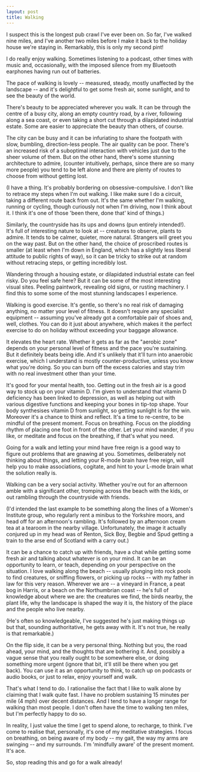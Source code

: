 ```yaml
---
layout: post
title: Walking
---
```

I suspect this is the longest pub crawl I've ever been on. So far, I've walked
nine miles, and I've another two miles before I make it back to the holiday
house we're staying in. Remarkably, this is only my second pint!

I do really enjoy walking. Sometimes listening to a podcast, other times with
music and, occasionally, with the imposed silence from my Bluetooth earphones
having run out of batteries.

The pace of walking is lovely -- measured, steady, mostly unaffected by the
landscape -- and it's delightful to get some fresh air, some sunlight, and to
see the beauty of the world.

There's beauty to be appreciated wherever you walk. It can be through the
centre of a busy city, along an empty country road, by a river, following along
a sea coast, or even taking a short cut through a dilapidated industrial estate.
Some are easier to appreciate the beauty than others, of course.

The city can be busy and it can be infuriating to share the footpath with slow,
bumbling, direction-less people. The air quality can be poor. There's an
increased risk of a suboptimal interaction with vehicles just due to the sheer
volume of them. But on the other hand, there's some stunning architecture to
admire, (counter intuitively, perhaps, since there are so many more people) you
tend to be left alone and there are plenty of routes to choose from without
getting lost.

(I have a thing. It's probably bordering on obsessive-compulsive. I don't like
to retrace my steps when I'm out walking. I like make sure I do a circuit,
taking a different route back from out. It's the same whether I'm walking,
running or cycling, though curiously not when I'm driving, now I think about
it. I think it's one of those 'been there, done that' kind of things.)

Similarly, the countryside has its ups and downs (pun entirely intended!). It's
full of interesting nature to look at -- creatures to observe, plants to
admire. It tends to be calmer, quieter, more natural. Strangers will greet you
on the way past. But on the other hand, the choice of proscribed routes is
smaller (at least when I'm down in England, which has a slightly less liberal
attitude to public rights of way), so it can be tricky to strike out at random
without retracing steps, or getting incredibly lost.

Wandering through a housing estate, or dilapidated industrial estate can feel
risky. Do you feel safe here? But it can be some of the most interesting visual
sites. Peeling paintwork, revealing old signs, or rusting machinery. I find
this to some some of the most stunning landscapes I experience.

Walking is good exercise. It's gentle, so there's no real risk of damaging
anything, no matter your level of fitness. It doesn't require any specialist
equipment -- assuming you've already got a comfortable pair of shoes and, well,
clothes. You can do it just about anywhere, which makes it the perfect exercise
to do on holiday without exceeding your baggage allowance.

It elevates the heart rate. Whether it gets as far as the "aerobic zone"
depends on your personal level of fitness and the pace you're sustaining. But
it definitely beats being idle. And it's unlikely that it'll turn into
anaerobic exercise, which I understand is mostly counter-productive, unless you
know what you're doing. So you can burn off the excess calories and stay trim
with no real investment other than your time.

It's good for your mental health, too. Getting out in the fresh air is a good
way to stock up on your vitamin D. I'm given to understand that vitamin D
deficiency has been linked to depression, as well as helping out with various
digestive functions and keeping your bones in tip-top shape. Your body
synthesises vitamin D from sunlight, so getting sunlight is for the win.
Moreover it's a chance to think and reflect. It's a time to re-centre, to be
mindful of the present moment. Focus on breathing. Focus on the plodding rhythm
of placing one foot in front of the other. Let your mind wander, if you like,
or meditate and focus on the breathing, if that's what you need.

Going for a walk and letting your mind have free reign is a good way to
figure out problems that are gnawing at you. Sometimes, deliberately not
thinking about things, and letting your R-mode brain have free reign, will help
you to make associations, cogitate, and hint to your L-mode brain what the
solution really is.

Walking can be a very social activity. Whether you're out for an afternoon amble
with a significant other, tromping across the beach with the kids, or out
rambling through the countryside with friends.

(I'd intended the last example to be something along the lines of a Women's
Institute group, who regularly rent a minibus to the Yorkshire moors, and head
off for an afternoon's rambling. It's followed by an afternoon cream tea at a
tearoom in the nearby village. Unfortunately, the image it actually conjured up
in my head was of Renton, Sick Boy, Begbie and Spud getting a train to the arse
end of Scotland with a carry out.)

It can be a chance to catch up with friends, have a chat while getting some
fresh air and talking about whatever is on your mind. It can be an opportunity
to learn, or teach, depending on your perspective on the situation. I love
walking along the beach -- usually plunging into rock pools to find creatures,
or sniffing flowers, or picking up rocks -- with my father in law for this very
reason. Wherever we are -- a vineyard in France, a peat bog in Harris, or a
beach on the Northumbrian coast -- he's full of knowledge about where we are:
the creatures we find, the birds nearby, the plant life, why the landscape is
shaped the way it is, the history of the place and the people who live nearby.

(He's often so knowledgeable, I've suggested he's just making things up but
that, sounding authoritative, he gets away with it. It's not true, he really is
that remarkable.)

On the flip side, it can be a very personal thing. Nothing but you, the road
ahead, your mind, and the thoughts that are bothering it. And, possibly a vague
sense that you really ought to be somewhere else, or doing something more
urgent (ignore that bit, it'll still be there when you get back). You can use
it as an opportunity to think, to catch up on podcasts or audio books, or just
to relax, enjoy yourself and walk.

That's what I tend to do. I rationalise the fact that I like to walk alone by
claiming that I walk quite fast. I have no problem sustaining 15 minutes per
mile (4 mph) over decent distances. And I tend to have a longer range for
walking than most people. I don't often have the time to walking ten miles, but
I'm perfectly happy to do so.

In reality, I just value the time I get to spend alone, to recharge, to think.
I've come to realise that, personally, it's one of my meditative strategies. I
focus on breathing, on being aware of my body -- my gait, the way my arms are
swinging -- and my surrounds. I'm 'mindfully aware' of the present moment. It's
ace.

So, stop reading this and go for a walk already!
